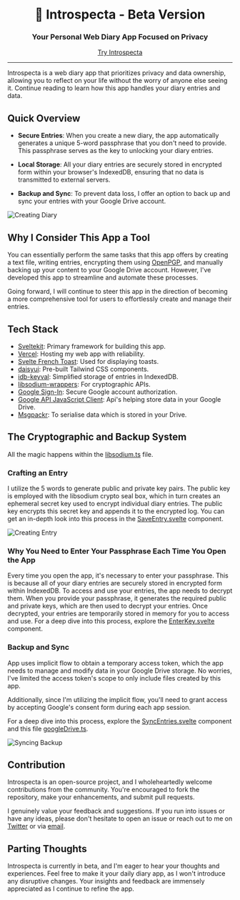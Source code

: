 <div align="center">
  <h1 align="center">📓 Introspecta - Beta Version</h1>
  <h3>Your Personal Web Diary App Focused on Privacy</h3>
</div>

<div align="center">
  <a href="https://introspecta.vercel.app">Try Introspecta</a>
</div>

---

Introspecta is a web diary app that prioritizes privacy and data ownership, allowing you to reflect on your life without the worry of anyone else seeing it. Continue reading to learn how this app handles your diary entries and data.

## Quick Overview

- **Secure Entries**: When you create a new diary, the app automatically generates a unique 5-word passphrase that you don't need to provide. This passphrase serves as the key to unlocking your diary entries.

- **Local Storage**: All your diary entries are securely stored in encrypted form within your browser's IndexedDB, ensuring that no data is transmitted to external servers.

- **Backup and Sync**: To prevent data loss, I offer an option to back up and sync your entries with your Google Drive account.

![Creating Diary](https://github.com/RoopkumarD/introspecta/assets/120183778/07c8359f-3efb-4992-af09-7fa33bd4945f)

## Why I Consider This App a Tool

You can essentially perform the same tasks that this app offers by creating a text file, writing entries, encrypting them using [OpenPGP](https://www.openpgp.org/), and manually backing up your content to your Google Drive account. However, I've developed this app to streamline and automate these processes.

Going forward, I will continue to steer this app in the direction of becoming a more comprehensive tool for users to effortlessly create and manage their entries.

## Tech Stack

- [Sveltekit](https://kit.svelte.dev/): Primary framework for building this app.
- [Vercel](https://vercel.com): Hosting my web app with reliability.
- [Svelte French Toast](https://svelte-french-toast.com/): Used for displaying toasts.
- [daisyui](https://daisyui.com/): Pre-built Tailwind CSS components.
- [idb-keyval](https://github.com/jakearchibald/idb-keyval): Simplified storage of entries in IndexedDB.
- [libsodium-wrappers](https://www.npmjs.com/package/libsodium-wrappers): For cryptographic APIs.
- [Google Sign-In](https://developers.google.com/identity/gsi/web/guides/overview): Secure Google account authorization.
- [Google API JavaScript Client](https://github.com/google/google-api-javascript-client): Api's helping store data in your Google Drive.
- [Msgpackr](https://github.com/kriszyp/msgpackr): To serialise data which is stored in your Drive.

## The Cryptographic and Backup System

All the magic happens within the [libsodium.ts](https://github.com/RoopkumarD/introspecta/blob/main/src/lib/libsodium.ts) file.

### Crafting an Entry

I utilize the 5 words to generate public and private key pairs. The public key is employed with the libsodium crypto seal box, which in turn creates an ephemeral secret key used to encrypt individual diary entries. The public key encrypts this secret key and appends it to the encrypted log. You can get an in-depth look into this process in the [SaveEntry.svelte](https://github.com/RoopkumarD/introspecta/blob/main/src/lib/components/Dashboard/Desktop/SaveEntry.svelte) component. 

![Creating Entry](https://github.com/RoopkumarD/introspecta/assets/120183778/46ca50be-f88c-4c42-a106-537d572a249f)


### Why You Need to Enter Your Passphrase Each Time You Open the App

Every time you open the app, it's necessary to enter your passphrase. This is because all of your diary entries are securely stored in encrypted form within IndexedDB. To access and use your entries, the app needs to decrypt them. When you provide your passphrase, it generates the required public and private keys, which are then used to decrypt your entries. Once decrypted, your entries are temporarily stored in memory for you to access and use. For a deep dive into this process, explore the [EnterKey.svelte](https://github.com/RoopkumarD/introspecta/blob/main/src/lib/components/Login/EnterKey.svelte) component.

### Backup and Sync

App uses implicit flow to obtain a temporary access token, which the app needs to manage and modify data in your Google Drive storage. No worries, I've limited the access token's scope to only include files created by this app.

Additionally, since I'm utilizing the implicit flow, you'll need to grant access by accepting Google's consent form during each app session.

For a deep dive into this process, explore the [SyncEntries.svelte](https://github.com/RoopkumarD/introspecta/blob/main/src/lib/components/Dashboard/Desktop/SyncEntries.svelte) component and this file [googleDrive.ts](https://github.com/RoopkumarD/introspecta/blob/main/src/lib/googleDrive.ts).

![Syncing Backup](https://github.com/RoopkumarD/introspecta/assets/120183778/e8322fd3-c8ce-47f7-ae8b-97462ef1a6c3)

## Contribution

Introspecta is an open-source project, and I wholeheartedly welcome contributions from the community. You're encouraged to fork the repository, make your enhancements, and submit pull requests.

I genuinely value your feedback and suggestions. If you run into issues or have any ideas, please don't hesitate to open an issue or reach out to me on [Twitter](https://twitter.com/Roopkd_) or via [email](mailto:roopkumards@gmail.com).

## Parting Thoughts

Introspecta is currently in beta, and I'm eager to hear your thoughts and experiences. Feel free to make it your daily diary app, as I won't introduce any disruptive changes. Your insights and feedback are immensely appreciated as I continue to refine the app.
